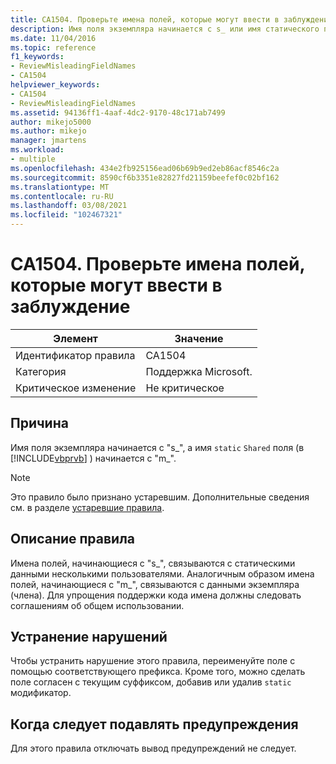 ```yaml
---
title: CA1504. Проверьте имена полей, которые могут ввести в заблуждение
description: Имя поля экземпляра начинается с s_ или имя статического поля (общий в Visual Basic) начинается с m_.
ms.date: 11/04/2016
ms.topic: reference
f1_keywords:
- ReviewMisleadingFieldNames
- CA1504
helpviewer_keywords:
- CA1504
- ReviewMisleadingFieldNames
ms.assetid: 94136ff1-4aaf-4dc2-9170-48c171ab7499
author: mikejo5000
ms.author: mikejo
manager: jmartens
ms.workload:
- multiple
ms.openlocfilehash: 434e2fb925156ead06b69b9ed2eb86acf8546c2a
ms.sourcegitcommit: 8590cf6b3351e82827fd21159beefef0c02bf162
ms.translationtype: MT
ms.contentlocale: ru-RU
ms.lasthandoff: 03/08/2021
ms.locfileid: "102467321"
---
```

# <a name="ca1504-review-misleading-field-names"></a>CA1504. Проверьте имена полей, которые могут ввести в заблуждение

|Элемент|Значение|
|-|-|
|Идентификатор правила|CA1504|
|Категория|Поддержка Microsoft.|
|Критическое изменение|Не критическое|

## <a name="cause"></a>Причина
Имя поля экземпляра начинается с "s_", а имя `static` `Shared` поля (в [!INCLUDE[vbprvb](../code-quality/includes/vbprvb_md.md)] ) начинается с "m_".

> [!NOTE]
> Это правило было признано устаревшим. Дополнительные сведения см. в разделе [устаревшие правила](fxcop-unported-deprecated-rules.md).

## <a name="rule-description"></a>Описание правила
Имена полей, начинающиеся с "s_", связываются с статическими данными несколькими пользователями. Аналогичным образом имена полей, начинающиеся с "m_", связываются с данными экземпляра (члена). Для упрощения поддержки кода имена должны следовать соглашениям об общем использовании.

## <a name="how-to-fix-violations"></a>Устранение нарушений
Чтобы устранить нарушение этого правила, переименуйте поле с помощью соответствующего префикса. Кроме того, можно сделать поле согласен с текущим суффиксом, добавив или удалив `static` модификатор.

## <a name="when-to-suppress-warnings"></a>Когда следует подавлять предупреждения
Для этого правила отключать вывод предупреждений не следует.
